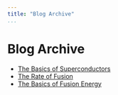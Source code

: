 ```yaml
---
title: "Blog Archive"
...
```


# Blog Archive
- [The Basics of Superconductors](blog/superconductors-basics.html)
- [The Rate of Fusion](blog/fusion-rate.html)
- [The Basics of Fusion Energy](blog/fusion-basics.html)
